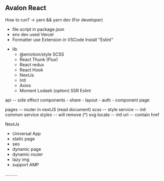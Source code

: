 ## Avalon React

How to run?
-> yarn && yarn dev (For developer)
* file script in package.json
* env dev used Vercel
* Formatter use Extension in VSCode Install "Eslint"

- lib
   * @emotion/style SCSS
   * React Thunk (Flux)
   * React redux
   * React Hook
   * NextJs
   * Intl
   * Axios
   * Moment 
    Lodash (option)
    SSR
    Eslint


api -- side effect
components 
    - share 
    - layout
    - auth
    - component page

pages -- router in nextJS (read document)
scss -- style
service -- init common service
styles -- will remove (*)
svg
locate -- intl
url -- contain href

NextJs 
- Universal App
- static page
- seo
- dynamic page
- dynamic router
- lazy img
- support AMP

..........


